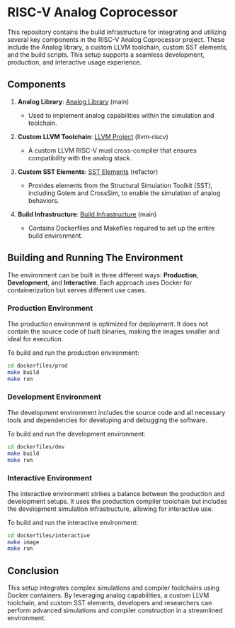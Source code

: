 # RISC-V Analog Coprocessor

This repository contains the build infrastructure for integrating and utilizing several key components in the RISC-V Analog Coprocessor project. These include the Analog library, a custom LLVM toolchain, custom SST elements, and the build scripts. This setup supports a seamless development, production, and interactive usage experience.

## Components

1. **Analog Library**: [Analog Library](https://github.com/PlatinumCD/analog-library) (main)
   - Used to implement analog capabilities within the simulation and toolchain.
   
2. **Custom LLVM Toolchain**: [LLVM Project](https://github.com/PlatinumCD/llvm-project) (llvm-riscv)
   - A custom LLVM RISC-V musl cross-compiler that ensures compatibility with the analog stack.

3. **Custom SST Elements**: [SST Elements](https://github.com/PlatinumCD/sst-elements/tree/refactor) (refactor)
   - Provides elements from the Structural Simulation Toolkit (SST), including Golem and CrossSim, to enable the simulation of analog behaviors.

4. **Build Infrastructure**: [Build Infrastructure](https://github.com/PlatinumCD/RISCV-Analog-Coprocessor) (main)
   - Contains Dockerfiles and Makefiles required to set up the entire build environment.

## Building and Running The Environment

The environment can be built in three different ways: **Production**, **Development**, and **Interactive**. Each approach uses Docker for containerization but serves different use cases.

### Production Environment

The production environment is optimized for deployment. It does not contain the source code of built binaries, making the images smaller and ideal for execution.

To build and run the production environment:
```sh
cd dockerfiles/prod
make build
make run
```

### Development Environment

The development environment includes the source code and all necessary tools and dependencies for developing and debugging the software.

To build and run the development environment:
```sh
cd dockerfiles/dev
make build
make run
```

### Interactive Environment

The interactive environment strikes a balance between the production and development setups. It uses the production compiler toolchain but includes the development simulation infrastructure, allowing for interactive use.

To build and run the interactive environment:
```sh
cd dockerfiles/interactive
make image
make run
```

## Conclusion

This setup integrates complex simulations and compiler toolchains using Docker containers. By leveraging analog capabilities, a custom LLVM toolchain, and custom SST elements, developers and researchers can perform advanced simulations and compiler construction in a streamlined environment.
